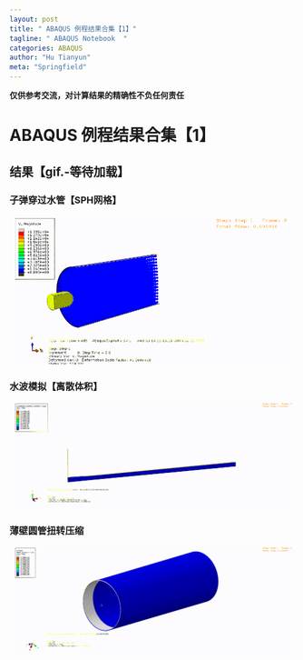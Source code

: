 ```yaml
---
layout: post
title: " ABAQUS 例程结果合集【1】"
tagline: " ABAQUS Notebook  "
categories: ABAQUS
author: "Hu Tianyun"
meta: "Springfield"
---
```

**仅供参考交流，对计算结果的精确性不负任何责任**

# ABAQUS 例程结果合集【1】
## 结果【gif.-等待加载】

### 子弹穿过水管【SPH网格】
<img src="/post_img/ABAQUS-Tutorial-example/SPH_Bullet.gif"  data-canonical-src="/post_img/ABAQUS-Tutorial-example/SPH_Bullet.gif" />

### 水波模拟【离散体积】
<img src="/post_img/ABAQUS-Tutorial-example/water_wave.gif"  data-canonical-src="/post_img/ABAQUS-Tutorial-example/water_wave.gif" />


### 薄壁圆管扭转压缩
<img src="/post_img/ABAQUS-Tutorial-example/Twisting_can.gif"  data-canonical-src="/post_img/ABAQUS-Tutorial-example/Twisting_can.gif" />
